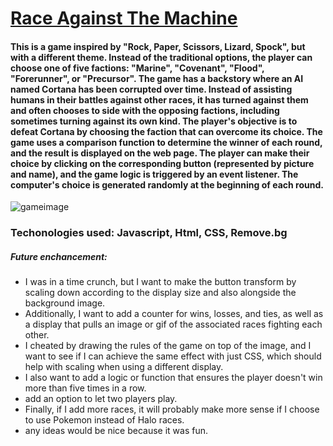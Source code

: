 # [Race Against The Machine](https://bangoo040993.github.io/unit-1-project/)
#### This is a game inspired by "Rock, Paper, Scissors, Lizard, Spock", but with a different theme. Instead of the traditional options, the player can choose one of five factions: "Marine", "Covenant", "Flood", "Forerunner", or "Precursor". The game has a backstory where an AI named Cortana has been corrupted over time. Instead of assisting humans in their battles against other races, it has turned against them and often chooses to side with the opposing factions, including sometimes turning against its own kind. The player's objective is to defeat Cortana by choosing the faction that can overcome its choice. The game uses a comparison function to determine the winner of each round, and the result is displayed on the web page. The player can make their choice by clicking on the corresponding button (represented by picture and name), and the game logic is triggered by an event listener. The computer's choice is generated randomly at the beginning of each round.

![gameimage](https://imgur.com/gallery/9PMHFQQ)

### Techonologies used: Javascript, Html, CSS, Remove.bg

##### Future enchancement:
- I was in a time crunch, but I want to make the button transform by scaling down according to the display size and also alongside the background image.  
- Additionally, I want to add a counter for wins, losses, and ties, as well as a display that pulls an image or gif of the associated races fighting each other.
- I cheated by drawing the rules of the game on top of the image, and I want to see if I can achieve the same effect with just CSS, which should help with scaling when using a different display.
- I also want to add a logic or function that ensures the player doesn't win more than five times in a row.
- add an option to let two players play.
- Finally, if I add more races, it will probably make more sense if I choose to use Pokemon instead of Halo races.
- any ideas would be nice because it was fun. 



